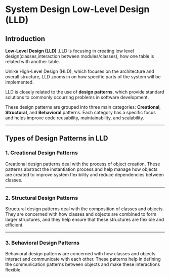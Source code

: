 # System Design Low-Level Design (LLD)

## Introduction

**Low-Level Design (LLD)** .LLD is focusing in creating low level design(classes,interaction between modules/classes), how one table is related with another table.

Unlike High-Level Design (HLD), which focuses on the architecture and overall structure, LLD zooms in on how specific parts of the system will be implemented.

LLD is closely related to the use of **design patterns**, which provide standard solutions to commonly occurring problems in software development. 

These design patterns are grouped into three main categories: **Creational**, **Structural**, and **Behavioral** patterns. Each category has a specific focus and helps improve code reusability, maintainability, and scalability.

---

## Types of Design Patterns in LLD

### 1. **Creational Design Patterns**

Creational design patterns deal with the process of object creation. These patterns abstract the instantiation process and help manage how objects are created to improve system flexibility and reduce dependencies between classes.

---

### 2. **Structural Design Patterns**


Structural design patterns deal with the composition of classes and objects. They are concerned with how classes and objects are combined to form larger structures, and they help ensure that these structures are flexible and efficient.

---

### 3. **Behavioral Design Patterns**

Behavioral design patterns are concerned with how classes and objects interact and communicate with each other. These patterns help in defining the communication patterns between objects and make these interactions flexible.
